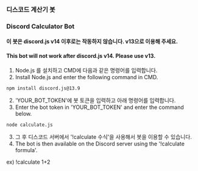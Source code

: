 ### 디스코드 계산기 봇
### Discord Calculator Bot

#### 이 봇은 discord.js v14 이후로는 작동하지 않습니다. v13으로 이용해 주세요.
#### This bot will not work after discord.js v14. Please use v13.


1. Node.js 를 설치하고 CMD에 다음과 같은 명령어를 입력합니다.
1. Install Node.js and enter the following command in CMD.
```
npm install discord.js@13.9
```
2. 'YOUR_BOT_TOKEN'에 봇 토큰을 입력하고 아래 명령어를 입력합니다.
2. Enter the bot token in 'YOUR_BOT_TOKEN' and enter the command below.
```
node calculate.js
```
3. 그 후 디스코드 서버에서 '!calculate 수식'을 사용해서 봇을 이용할 수 있습니다.
3. The bot is then available on the Discord server using the '!calculate formula'.

ex) !calculate 1+2
